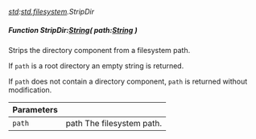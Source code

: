 _[std](../../modules/std/std-module.md):[std.filesystem](../../modules/std/std-filesystem.md).StripDir_
##### Function StripDir:[String](../../modules/wonkey/wonkey-types-string.md)( path:[String](../../modules/wonkey/wonkey-types-string.md) )
Strips the directory component from a filesystem path.

If `path` is a root directory an empty string is returned.

If `path` does not contain a directory component, `path` is returned without modification.

| Parameters |    |
|:-----------|:---|
| `path` | path The filesystem path. |
